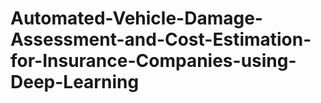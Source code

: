 # Automated-Vehicle-Damage-Assessment-and-Cost-Estimation-for-Insurance-Companies-using-Deep-Learning